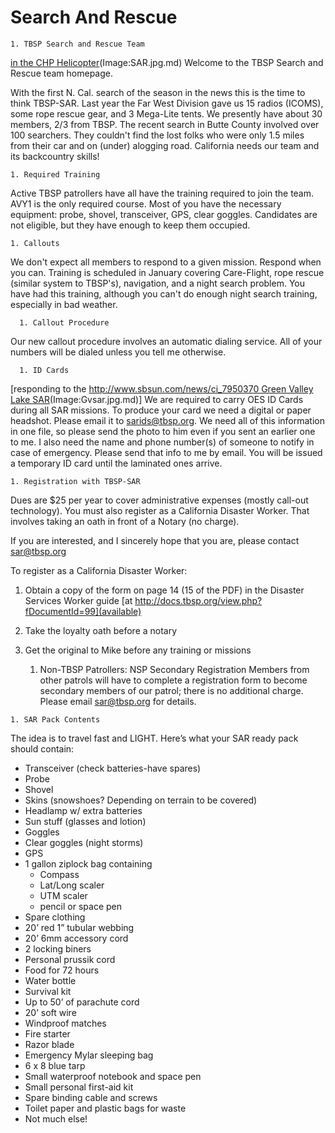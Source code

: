 # Search And Rescue

    1. TBSP Search and Rescue Team
[in the CHP Helicopter](right|thumb|Calling)(Image:SAR.jpg.md)
Welcome to the TBSP Search and Rescue team homepage.

With the first N. Cal. search of the season in the news this is the time to think TBSP-SAR. Last year the Far West Division gave us 15 radios (ICOMS), some rope rescue gear, and 3 Mega-Lite tents. We presently have about 30 members, 2/3 from TBSP. The recent search in Butte County involved over 100 searchers. They couldn't find the lost folks who were only 1.5 miles from their car and on (under) alogging road. California needs our team and its backcountry skills!

    1. Required Training
Active TBSP patrollers have all have the training required to join the team. AVY1 is the only required course. Most of you have the necessary equipment: probe, shovel, transceiver, GPS, clear goggles. Candidates are not eligible, but they have enough to keep them occupied.

    1. Callouts
We don't expect all members to respond to a given mission. Respond when you can. Training is scheduled in January covering Care-Flight, rope rescue (similar system to TBSP's), navigation, and a night search problem. You have had this training, although you can't do enough night search training, especially in bad weather.

      1. Callout Procedure
Our new callout procedure involves an automatic dialing service. All of your numbers will be dialed unless you tell me otherwise.

      1. ID Cards
[responding to the [http://www.sbsun.com/news/ci_7950370 Green Valley Lake SAR](left|thumb|Ryan)(Image:Gvsar.jpg.md)]
We are required to carry OES ID Cards during all SAR missions. To produce your card we need a digital or paper headshot. Please email it to [sarids@tbsp.org](mailto:sarids@tbsp.org). We need all of this information in one file, so please send the photo to him even if you sent an earlier one to me. I also need the name and phone number(s) of someone to notify in case of emergency. Please send that info to me by email. You will be issued a temporary ID card until the laminated ones arrive.

    1. Registration with TBSP-SAR
Dues are $25 per year to cover administrative expenses (mostly call-out technology). You must also register as a California Disaster Worker. That involves taking an oath in front of a Notary (no charge).

If you are interested, and I sincerely hope that you are, please contact sar@tbsp.org

To register as a California Disaster Worker:

  1. Obtain a copy of the form on page 14 (15 of the PDF) in the Disaster Services Worker guide [at http://docs.tbsp.org/view.php?fDocumentId=99](available) 
  1. Take the loyalty oath before a notary
  1. Get the original to Mike before any training or missions

      1. Non-TBSP Patrollers: NSP Secondary Registration
Members from other patrols will have to complete a registration form to become secondary members of our patrol; there is no additional charge. Please email sar@tbsp.org for details.<br>

    1. SAR Pack Contents
The idea is to travel fast and LIGHT. Here’s what your SAR ready pack should contain:

  * Transceiver (check batteries-have spares)
  * Probe
  * Shovel
  * Skins (snowshoes? Depending on terrain to be covered)
  * Headlamp w/ extra batteries
  * Sun stuff (glasses and lotion)
  * Goggles
  * Clear goggles (night storms)
  * GPS
  * 1 gallon ziplock bag containing 
    * Compass
    * Lat/Long scaler
    * UTM scaler
    * pencil or space pen
  * Spare clothing
  * 20’ red 1” tubular webbing
  * 20’ 6mm accessory cord
  * 2 locking biners
  * Personal prussik cord
  * Food for 72 hours
  * Water bottle
  * Survival kit
  * Up to 50’ of parachute cord
  * 20’ soft wire
  * Windproof matches
  * Fire starter
  * Razor blade
  * Emergency Mylar sleeping bag
  * 6 x 8 blue tarp
  * Small waterproof notebook and space pen
  * Small personal first-aid kit
  * Spare binding cable and screws
  * Toilet paper and plastic bags for waste
  * Not much else!